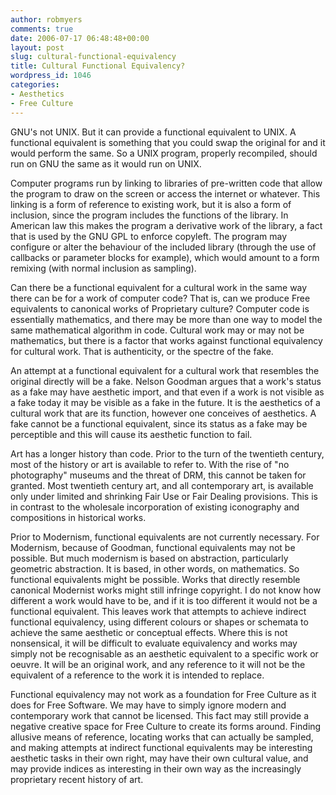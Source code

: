 ```yaml
---
author: robmyers
comments: true
date: 2006-07-17 06:48:48+00:00
layout: post
slug: cultural-functional-equivalency
title: Cultural Functional Equivalency?
wordpress_id: 1046
categories:
- Aesthetics
- Free Culture
---
```


  
GNU's not UNIX. But it can provide a functional equivalent to UNIX. A functional equivalent is something that you could swap the original for and it would perform the same. So a UNIX program, properly recompiled, should run on GNU the same as it would run on UNIX.  


  
Computer programs run by linking to libraries of pre-written code that allow the program to draw on the screen or access the internet or whatever. This linking is a form of reference to existing work, but it is also a form of inclusion, since the program includes the functions of the library. In American law this makes the program a derivative work of the library, a fact that is used by the GNU GPL to enforce copyleft. The program may configure or alter the behaviour of the included library (through the use of callbacks or parameter blocks for example), which would amount to a form remixing (with normal inclusion as sampling).  


  
Can there be a functional equivalent for a cultural work in the same way there can be for a work of computer code? That is, can we produce Free equivalents to canonical works of Proprietary culture? Computer code is essentially mathematics, and there may be more than one way to model the same mathematical algorithm in code. Cultural work may or may not be mathematics, but there is a factor that works against functional equivalency for cultural work. That is authenticity, or the spectre of the fake.  


  
An attempt at a functional equivalent for a cultural work that resembles the original directly will be a fake. Nelson Goodman argues that a work's status as a fake may have aesthetic import, and that even if a work is not visible as a fake today it may be visible as a fake in the future. It is the aesthetics of a cultural work that are its function, however one conceives of aesthetics. A fake cannot be a functional equivalent, since its status as a fake may be perceptible and this will cause its aesthetic function to fail.  


  
Art has a longer history than code. Prior to the turn of the twentieth century, most of the history or art is available to refer to. With the rise of "no photography" museums and the threat of DRM, this cannot be taken for granted. Most twentieth century art, and all contemporary art, is available only under limited and shrinking Fair Use or Fair Dealing provisions. This is in contrast to the wholesale incorporation of existing iconography and compositions in historical works.  


  
Prior to Modernism, functional equivalents are not currently necessary. For Modernism, because of Goodman, functional equivalents may not be possible. But much modernism is based on abstraction, particularly geometric abstraction. It is based, in other words, on mathematics. So functional equivalents might be possible. Works that directly resemble canonical Modernist works might still infringe copyright. I do not know how different a work would have to be, and if it is too different it would not be a functional equivalent. This leaves work that attempts to achieve indirect functional equivalency, using different colours or shapes or schemata to achieve the same aesthetic or conceptual effects. Where this is not nonsensical, it will be difficult to evaluate equivalency and works may simply not be recognisable as an aesthetic equivalent to a specific work or oeuvre. It will be an original work, and any reference to it will not be the equivalent of a reference to the work it is intended to replace.  


  
Functional equivalency may not work as a foundation for Free Culture as it does for Free Software. We may have to simply ignore modern and contemporary work that cannot be licensed. This fact may still provide a negative creative space for Free Culture to create its forms around. Finding allusive means of reference, locating works that can actually be sampled, and making attempts at indirect functional equivalents may be interesting aesthetic tasks in their own right, may have their own cultural value, and may provide indices as interesting in their own way as the increasingly proprietary recent history of art.  


  


